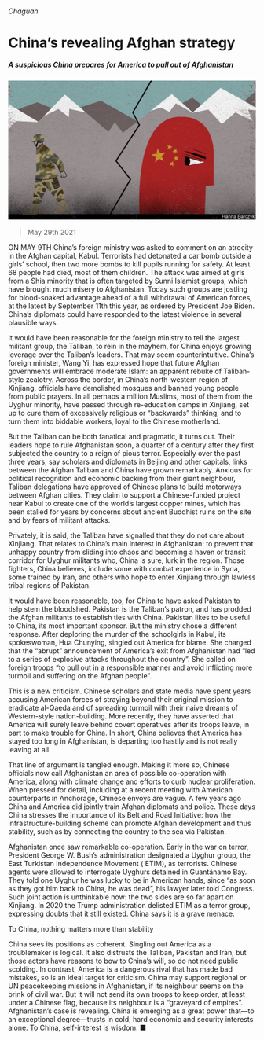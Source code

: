 ###### Chaguan

# China’s revealing Afghan strategy 

##### A suspicious China prepares for America to pull out of Afghanistan 

![image](images/20210529_CND000_0.jpg) 

> May 29th 2021 

ON MAY 9TH China’s foreign ministry was asked to comment on an atrocity in the Afghan capital, Kabul. Terrorists had detonated a car bomb outside a girls’ school, then two more bombs to kill pupils running for safety. At least 68 people had died, most of them children. The attack was aimed at girls from a Shia minority that is often targeted by Sunni Islamist groups, which have brought much misery to Afghanistan. Today such groups are jostling for blood-soaked advantage ahead of a full withdrawal of American forces, at the latest by September 11th this year, as ordered by President Joe Biden. China’s diplomats could have responded to the latest violence in several plausible ways.

It would have been reasonable for the foreign ministry to tell the largest militant group, the Taliban, to rein in the mayhem, for China enjoys growing leverage over the Taliban’s leaders. That may seem counterintuitive. China’s foreign minister, Wang Yi, has expressed hope that future Afghan governments will embrace moderate Islam: an apparent rebuke of Taliban-style zealotry. Across the border, in China’s north-western region of Xinjiang, officials have demolished mosques and banned young people from public prayers. In all perhaps a million Muslims, most of them from the Uyghur minority, have passed through re-education camps in Xinjiang, set up to cure them of excessively religious or “backwards” thinking, and to turn them into biddable workers, loyal to the Chinese motherland.


But the Taliban can be both fanatical and pragmatic, it turns out. Their leaders hope to rule Afghanistan soon, a quarter of a century after they first subjected the country to a reign of pious terror. Especially over the past three years, say scholars and diplomats in Beijing and other capitals, links between the Afghan Taliban and China have grown remarkably. Anxious for political recognition and economic backing from their giant neighbour, Taliban delegations have approved of Chinese plans to build motorways between Afghan cities. They claim to support a Chinese-funded project near Kabul to create one of the world’s largest copper mines, which has been stalled for years by concerns about ancient Buddhist ruins on the site and by fears of militant attacks.

Privately, it is said, the Taliban have signalled that they do not care about Xinjiang. That relates to China’s main interest in Afghanistan: to prevent that unhappy country from sliding into chaos and becoming a haven or transit corridor for Uyghur militants who, China is sure, lurk in the region. Those fighters, China believes, include some with combat experience in Syria, some trained by Iran, and others who hope to enter Xinjiang through lawless tribal regions of Pakistan.

It would have been reasonable, too, for China to have asked Pakistan to help stem the bloodshed. Pakistan is the Taliban’s patron, and has prodded the Afghan militants to establish ties with China. Pakistan likes to be useful to China, its most important sponsor. But the ministry chose a different response. After deploring the murder of the schoolgirls in Kabul, its spokeswoman, Hua Chunying, singled out America for blame. She charged that the “abrupt” announcement of America’s exit from Afghanistan had “led to a series of explosive attacks throughout the country”. She called on foreign troops “to pull out in a responsible manner and avoid inflicting more turmoil and suffering on the Afghan people”.

This is a new criticism. Chinese scholars and state media have spent years accusing American forces of straying beyond their original mission to eradicate al-Qaeda and of spreading turmoil with their naive dreams of Western-style nation-building. More recently, they have asserted that America will surely leave behind covert operatives after its troops leave, in part to make trouble for China. In short, China believes that America has stayed too long in Afghanistan, is departing too hastily and is not really leaving at all.

That line of argument is tangled enough. Making it more so, Chinese officials now call Afghanistan an area of possible co-operation with America, along with climate change and efforts to curb nuclear proliferation. When pressed for detail, including at a recent meeting with American counterparts in Anchorage, Chinese envoys are vague. A few years ago China and America did jointly train Afghan diplomats and police. These days China stresses the importance of its Belt and Road Initiative: how the infrastructure-building scheme can promote Afghan development and thus stability, such as by connecting the country to the sea via Pakistan.

Afghanistan once saw remarkable co-operation. Early in the war on terror, President George W. Bush’s administration designated a Uyghur group, the East Turkistan Independence Movement ( ETIM), as terrorists. Chinese agents were allowed to interrogate Uyghurs detained in Guantánamo Bay. They told one Uyghur he was lucky to be in American hands, since “as soon as they got him back to China, he was dead”, his lawyer later told Congress. Such joint action is unthinkable now: the two sides are so far apart on Xinjiang. In 2020 the Trump administration delisted ETIM as a terror group, expressing doubts that it still existed. China says it is a grave menace.

To China, nothing matters more than stability

China sees its positions as coherent. Singling out America as a troublemaker is logical. It also distrusts the Taliban, Pakistan and Iran, but those actors have reasons to bow to China’s will, so do not need public scolding. In contrast, America is a dangerous rival that has made bad mistakes, so is an ideal target for criticism. China may support regional or UN peacekeeping missions in Afghanistan, if its neighbour seems on the brink of civil war. But it will not send its own troops to keep order, at least under a Chinese flag, because its neighbour is a “graveyard of empires”. Afghanistan’s case is revealing. China is emerging as a great power that—to an exceptional degree—trusts in cold, hard economic and security interests alone. To China, self-interest is wisdom. ■

